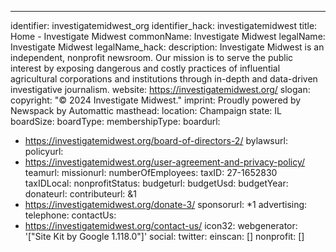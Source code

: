---
identifier: investigatemidwest_org
identifier_hack: investigatemidwest
title: Home - Investigate Midwest
commonName: Investigate Midwest
legalName: Investigate Midwest
legalName_hack:
description: Investigate Midwest is an independent, nonprofit newsroom. Our mission
  is to serve the public interest by exposing dangerous and costly practices of influential
  agricultural corporations and institutions through in-depth and data-driven investigative
  journalism.
website: https://investigatemidwest.org/
slogan:
copyright: "© 2024 Investigate Midwest."
imprint: Proudly powered by Newspack by Automattic
masthead:
location: Champaign
state: IL
boardSize:
boardType:
membershipType:
boardurl:
- https://investigatemidwest.org/board-of-directors-2/
bylawsurl:
policyurl:
- https://investigatemidwest.org/user-agreement-and-privacy-policy/
teamurl:
missionurl:
numberOfEmployees:
taxID: 27-1652830
taxIDLocal:
nonprofitStatus:
budgeturl:
budgetUsd:
budgetYear:
donateurl:
contributeurl: &1
- https://investigatemidwest.org/donate-3/
sponsorurl: *1
advertising:
telephone:
contactUs:
- https://investigatemidwest.org/contact-us/
icon32:
webgenerator: '["Site Kit by Google 1.118.0"]'
social:
  twitter:
einscan: []
nonprofit: []
